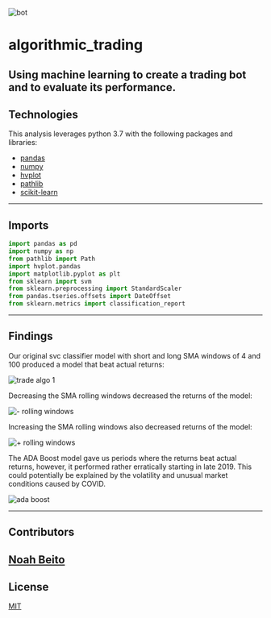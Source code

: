 ![bot](https://assets.website-files.com/5f9c358b57fa1ea8ea314144/60495194f0b69d52b1a40ee7_The%2016%20Best%20Crypto%20Trading%20Bots_1200x630_1300ppi%20(1)-p-1080.png)
# algorithmic_trading
Using machine learning to create a trading bot and to evaluate its performance.
---
## Technologies
This analysis leverages python 3.7 with the following packages and libraries:
* [pandas](https://github.com/pandas-dev/pandas)
* [numpy](https://github.com/numpy/numpy)
* [hvplot](https://github.com/holoviz/hvplot)
* [pathlib](https://github.com/python/cpython/blob/main/Lib/pathlib.py)
* [scikit-learn](https://github.com/scikit-learn/scikit-learn)
---
## Imports
```python
import pandas as pd
import numpy as np
from pathlib import Path
import hvplot.pandas
import matplotlib.pyplot as plt
from sklearn import svm
from sklearn.preprocessing import StandardScaler
from pandas.tseries.offsets import DateOffset
from sklearn.metrics import classification_report
```
---
## Findings

Our original svc classifier model with short and long SMA windows of 4 and 100 produced a model that beat actual returns:

![trade algo 1](https://user-images.githubusercontent.com/90667844/151292254-925b8846-b1f0-4263-97d0-4ab0f931c3c2.png)

Decreasing the SMA rolling windows decreased the returns of the model:

![- rolling windows](https://user-images.githubusercontent.com/90667844/151292355-c3a767a2-b29d-4d92-8fe5-1a780bb03ca7.png)

Increasing the SMA rolling windows also decreased returns of the model:

![+ rolling windows](https://user-images.githubusercontent.com/90667844/151292301-a9baa81d-a20b-48a2-a507-3402a968c017.png)

The ADA Boost model gave us periods where the returns beat actual returns, however, it performed rather erratically starting in late 2019. This could potentially be explained by the volatility and unusual market conditions caused by COVID. 

![ada boost](https://user-images.githubusercontent.com/90667844/151292961-c65d2195-914c-4b60-86fc-d2c49aa1c990.png)

---
## Contributors
[Noah Beito](https://www.linkedin.com/in/noah-beito/)
---
## License
[MIT](https://github.com/git/git-scm.com/blob/main/MIT-LICENSE.txt)
